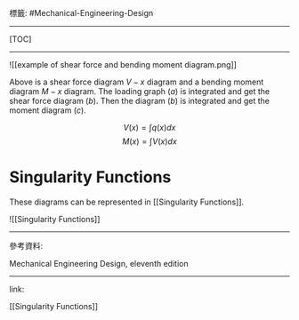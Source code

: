 標籤: #Mechanical-Engineering-Design 

---

[TOC]

---

![[example of shear force and bending moment diagram.png]]

Above is a shear force diagram $V-x$ diagram and a bending moment diagram $M-x$ diagram. The loading graph $(a)$ is integrated and get the shear force diagram $(b)$. Then the diagram $(b)$ is integrated and get the moment diagram $(c)$.

$$V(x) = \int q(x)dx$$
$$M(x) = \int V(x)dx$$

# Singularity Functions

These diagrams can be represented in [[Singularity Functions]].

![[Singularity Functions]]

---

參考資料:

Mechanical Engineering Design, eleventh edition

---

link:

[[Singularity Functions]]